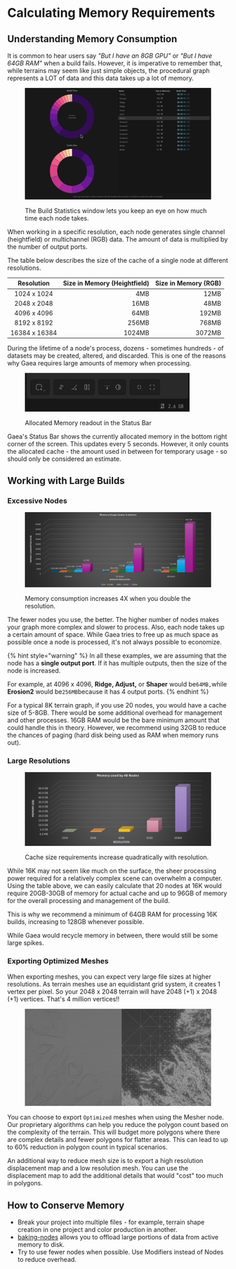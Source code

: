 # Calculating Memory Requirements

## Understanding Memory Consumption

It is common to hear users say _"But I have an 8GB GPU"_ or _"But I have 64GB RAM"_ when a build fails. However, it is imperative to remember that, while terrains may seem like just simple objects, the procedural graph represents a LOT of data and this data takes up a lot of memory.

<figure><img src="../../.gitbook/assets/gaea_2051_stats.png" alt=""><figcaption><p>The Build Statistics window lets you keep an eye on how much time each node takes.</p></figcaption></figure>

When working in a specific resolution, each node generates single channel (heightfield) or multichannel (RGB) data. The amount of data is multiplied by the number of output ports.

The table below describes the size of the cache of a single node at different resolutions.

<table data-full-width="false"><thead><tr><th align="center">Resolution</th><th align="right">Size in Memory (Heightfield)</th><th align="right">Size in Memory (RGB)</th></tr></thead><tbody><tr><td align="center">1024 x 1024</td><td align="right">4MB</td><td align="right">12MB</td></tr><tr><td align="center">2048 x 2048</td><td align="right">16MB</td><td align="right">48MB</td></tr><tr><td align="center">4096 x 4096</td><td align="right">64MB</td><td align="right">192MB</td></tr><tr><td align="center">8192 x 8192</td><td align="right">256MB</td><td align="right">768MB</td></tr><tr><td align="center">16384 x 16384</td><td align="right">1024MB</td><td align="right">3072MB</td></tr></tbody></table>

During the lifetime of a node's process, dozens - sometimes hundreds - of datasets may be created, altered, and discarded. This is one of the reasons why Gaea requires large amounts of memory when processing.

<figure><img src="../../.gitbook/assets/image (47).png" alt="" width="375"><figcaption><p>Allocated Memory readout in the Status Bar</p></figcaption></figure>

Gaea's Status Bar shows the currently allocated memory in the bottom right corner of the screen. This updates every 5 seconds. However, it only counts the allocated cache - the amount used in between for temporary usage - so should only be considered an estimate.

## Working with Large Builds

### Excessive Nodes

<figure><img src="../../.gitbook/assets/memory_chart.png" alt=""><figcaption><p>Memory consumption increases 4X when you double the resolution.</p></figcaption></figure>

The fewer nodes you use, the better. The higher number of nodes makes your graph more complex and slower to process. Also, each node takes up a certain amount of space. While Gaea tries to free up as much space as possible once a node is processed, it's not always possible to economize.

{% hint style="warning" %}
In all these examples, we are assuming that the node has a **single output port**. If it has multiple outputs, then the size of the node is increased.&#x20;

For example, at 4096 x 4096, **Ridge, Adjust,** or **Shaper** would be`64MB,`while **Erosion2** would be`256MB`because it has 4 output ports.
{% endhint %}

For a typical 8K terrain graph, if you use 20 nodes, you would have a cache size of 5-8GB. There would be some additional overhead for management and other processes. 16GB RAM would be the bare minimum amount that could handle this in theory. However, we recommend using 32GB to reduce the chances of paging (hard disk being used as RAM when memory runs out).

### Large Resolutions

<figure><img src="../../.gitbook/assets/memory_chart2.png" alt=""><figcaption><p>Cache size requirements increase quadratically with resolution.</p></figcaption></figure>

While 16K may not seem like much on the surface, the sheer processing power required for a relatively complex scene can overwhelm a computer. Using the table above, we can easily calculate that 20 nodes at 16K would require 20GB-30GB of memory for actual cache and up to 96GB of memory for the overall processing and management of the build.

This is why we recommend a minimum of 64GB RAM for processing 16K builds, increasing to 128GB whenever possible.

While Gaea would recycle memory in between, there would still be some large spikes.&#x20;

### Exporting Optimized Meshes

When exporting meshes, you can expect very large file sizes at higher resolutions. As terrain meshes use an equidistant grid system, it creates 1 vertex per pixel. So your 2048 x 2048 terrain will have 2048 (+1) x 2048 (+1) vertices. That's 4 million vertices!!

<figure><img src="../../.gitbook/assets/sophia-1.webp" alt=""><figcaption></figcaption></figure>

You can choose to export `Optimized` meshes when using the Mesher node. Our proprietary algorithms can help you reduce the polygon count based on the complexity of the terrain. This will budget more polygons where there are complex details and fewer polygons for flatter areas. This can lead to up to 60% reduction in polygon count in typical scenarios.

An additional way to reduce mesh size is to export a high resolution displacement map and a low resolution mesh. You can use the displacement map to add the additional details that would "cost" too much in polygons.

## How to Conserve Memory

* Break your project into multiple files - for example, terrain shape creation in one project and color production in another.
* [baking-nodes](../../using-gaea/baking-nodes/ "mention") allows you to offload large portions of data from active memory to disk.
* Try to use fewer nodes when possible. Use Modifiers instead of Nodes to reduce overhead.





